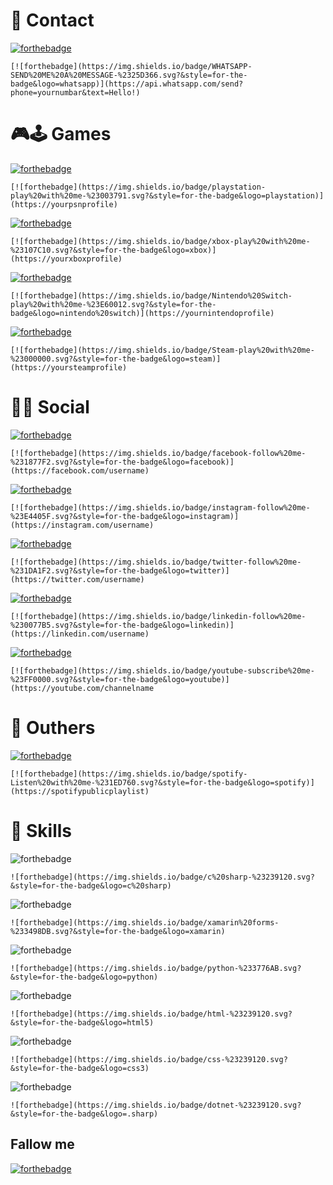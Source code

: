 # 📱 Contact

[![forthebadge](https://img.shields.io/badge/WHATSAPP-SEND%20ME%20A%20MESSAGE-%2325D366.svg?&style=for-the-badge&logo=whatsapp)](https://api.whatsapp.com/send?phone=yournumbar&text=Hello!)
```
[![forthebadge](https://img.shields.io/badge/WHATSAPP-SEND%20ME%20A%20MESSAGE-%2325D366.svg?&style=for-the-badge&logo=whatsapp)](https://api.whatsapp.com/send?phone=yournumbar&text=Hello!)
```
# 🎮🕹 Games
[![forthebadge](https://img.shields.io/badge/playstation-play%20with%20me-%23003791.svg?&style=for-the-badge&logo=playstation)](https://yourpsnprofile)
```
[![forthebadge](https://img.shields.io/badge/playstation-play%20with%20me-%23003791.svg?&style=for-the-badge&logo=playstation)](https://yourpsnprofile)
```

[![forthebadge](https://img.shields.io/badge/xbox-play%20with%20me-%23107C10.svg?&style=for-the-badge&logo=xbox)](https://yourxboxprofile)
```
[![forthebadge](https://img.shields.io/badge/xbox-play%20with%20me-%23107C10.svg?&style=for-the-badge&logo=xbox)](https://yourxboxprofile)
```
[![forthebadge](https://img.shields.io/badge/Nintendo%20Switch-play%20with%20me-%23E60012.svg?&style=for-the-badge&logo=nintendo%20switch)](https://yournintendoprofile)
```
[![forthebadge](https://img.shields.io/badge/Nintendo%20Switch-play%20with%20me-%23E60012.svg?&style=for-the-badge&logo=nintendo%20switch)](https://yournintendoprofile)
```
[![forthebadge](https://img.shields.io/badge/Steam-play%20with%20me-%23000000.svg?&style=for-the-badge&logo=steam)](https://yoursteamprofile)
```
[![forthebadge](https://img.shields.io/badge/Steam-play%20with%20me-%23000000.svg?&style=for-the-badge&logo=steam)](https://yoursteamprofile)
```

# 👨👩 Social
[![forthebadge](https://img.shields.io/badge/facebook-follow%20me-%231877F2.svg?&style=for-the-badge&logo=facebook)](https://facebook.com/username)
```
[![forthebadge](https://img.shields.io/badge/facebook-follow%20me-%231877F2.svg?&style=for-the-badge&logo=facebook)](https://facebook.com/username)
```
[![forthebadge](https://img.shields.io/badge/instagram-follow%20me-%23E4405F.svg?&style=for-the-badge&logo=instagram)](https://instagram.com/username)
```
[![forthebadge](https://img.shields.io/badge/instagram-follow%20me-%23E4405F.svg?&style=for-the-badge&logo=instagram)](https://instagram.com/username)
```
[![forthebadge](https://img.shields.io/badge/twitter-follow%20me-%231DA1F2.svg?&style=for-the-badge&logo=twitter)](https://twitter.com/username)
```
[![forthebadge](https://img.shields.io/badge/twitter-follow%20me-%231DA1F2.svg?&style=for-the-badge&logo=twitter)](https://twitter.com/username)
```
[![forthebadge](https://img.shields.io/badge/linkedin-follow%20me-%230077B5.svg?&style=for-the-badge&logo=linkedin)](https://linkedin.com/username)
```
[![forthebadge](https://img.shields.io/badge/linkedin-follow%20me-%230077B5.svg?&style=for-the-badge&logo=linkedin)](https://linkedin.com/username)
```
[![forthebadge](https://img.shields.io/badge/youtube-subscribe%20me-%23FF0000.svg?&style=for-the-badge&logo=youtube)](https://youtube.com/channelname)
```
[![forthebadge](https://img.shields.io/badge/youtube-subscribe%20me-%23FF0000.svg?&style=for-the-badge&logo=youtube)](https://youtube.com/channelname
```

# 🐸 Outhers
[![forthebadge](https://img.shields.io/badge/spotify-Listen%20with%20me-%231ED760.svg?&style=for-the-badge&logo=spotify)](https://spotifypublicplaylist)
```
[![forthebadge](https://img.shields.io/badge/spotify-Listen%20with%20me-%231ED760.svg?&style=for-the-badge&logo=spotify)](https://spotifypublicplaylist)
```

# 🚀 Skills
![forthebadge](https://img.shields.io/badge/c%20sharp-%23239120.svg?&style=for-the-badge&logo=c%20sharp)
```
![forthebadge](https://img.shields.io/badge/c%20sharp-%23239120.svg?&style=for-the-badge&logo=c%20sharp)
```
![forthebadge](https://img.shields.io/badge/xamarin%20forms-%233498DB.svg?&style=for-the-badge&logo=xamarin)
```
![forthebadge](https://img.shields.io/badge/xamarin%20forms-%233498DB.svg?&style=for-the-badge&logo=xamarin)
```
![forthebadge](https://img.shields.io/badge/python-%233776AB.svg?&style=for-the-badge&logo=python)
```
![forthebadge](https://img.shields.io/badge/python-%233776AB.svg?&style=for-the-badge&logo=python)
```
![forthebadge](https://img.shields.io/badge/html-%23239120.svg?&style=for-the-badge&logo=html5)
```
![forthebadge](https://img.shields.io/badge/html-%23239120.svg?&style=for-the-badge&logo=html5)
```
![forthebadge](https://img.shields.io/badge/css-%23239120.svg?&style=for-the-badge&logo=css3)
```
![forthebadge](https://img.shields.io/badge/css-%23239120.svg?&style=for-the-badge&logo=css3)
```
![forthebadge](https://img.shields.io/badge/dotnet-%23239120.svg?&style=for-the-badge&logo=.sharp)
```
![forthebadge](https://img.shields.io/badge/dotnet-%23239120.svg?&style=for-the-badge&logo=.sharp)
```


## Fallow me
[![forthebadge](https://img.shields.io/github/followers/alexandresanlim?label=GitHub&style=social)](https://github.com/alexandresanlim)

